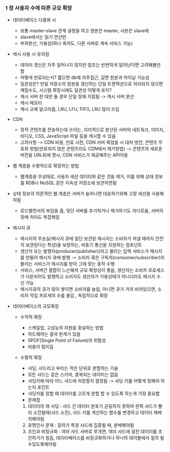 ### 1 장 사용자 수에 따른 규모 확장
* 데이터베이스 다중화 시
  - 보통 master-slave 관계 설정을 하고 원본은 master, 사본은 slave에
  - slave에서는 읽기 연산만
  - 부하분산, 가용성(하나 죽어도, 다른 서버로 계속 서비스 가능)

* 캐시 사용 시 유의점
  - 데이터 갱신은 자주 일어나지 않지만 참조는 빈번하게 일어난다면 고려해볼만 함
  - 어떻게 만료되는지? 짧으면 db에 자주접근, 길면 원본과 차이날 가능성
  - 일관성은? 만일 저장소의 원본을 갱신하는 단일 트랜잭션으로 처리되지 않으면 깨질수도, 시스템 확장시에도 일관성 어떻게 유지?
  - 캐시 서버 한 대만 둘 경우 단일 장애 지점됨 -> 캐시 서버 분산
  - 캐시 메모리
  - 캐시 교체 알고리즘, LRU, LFU, FIFO, LRU 많이 쓰임

* CDN
  - 정적 콘텐츠를 전송하는데 쓰이는, 지리적으로 분산된 서버의 네트워크, 이미지, 비디오, CSS, JavaScript 파일 등을 캐시할 수 있음
  - 고려사항 -> CDN 비용, 만료 시한, CDN 서버 죽었을 시 대처 방안, 콘텐츠 무효화 방법(만료되지 않은 콘텐츠라도 CDN에서 제거방법) -> 콘텐츠의 새로운 버전을 URL뒤에 명시, CDN 서비스가 제공해주는 API이용

* 웹 계층을 수평적으로 확장하는 방법
  - 웹계층을 무상태로, 사용자 세션 데이터와 같은 것을 제거, 이를 위해 상태 정보를 RDB나 NoSQL 같은 지속성 저장소에 보관하면됨

* 상태 정보의 의존적인 웹 계층은 서버가 늘어나면 대응하기위해 고정 세션을 사용해야됨
  - 로드밸런서의 부담을 줌, 뒷단 서버를 추가하거나 제거하기도 까다로움, 서버의 장애 처리도 복잡해짐

* 메시지 큐
  - 메시지의 무손실(메시지 큐에 일단 보관된 메시지는 소비자가 꺼낼 때까지 안전히 보관된다는 특성)을 보장하는, 비동기 통신을 지원하는 컴포넌트
  - 생산자 또는 발행자(producer/publisher))라고 불리는 입력 서비스가 메시지를 만들어 메시지 큐에 발행 -> 소비자 혹은 구독자(consumer/subscriber)라 불리는 서비스가 메시지를 받아 그에 맞는 동작 수행
  - 서비스, 서버간 결합이 느슨해져 규모 확정성이 좋음, 생산자는 소비자 프로세스가 다운되어도 발행하고 소비자도 생산자가 가용상태가 아니더라도 메시지 수신 가능
  - 메시지큐의 큐가 많이 쌓이면 소비자를 늘림, 아니면 큐가 거의 비어있으면, 소비자 작업 프로세의 수를 줄임 , 독립적으로 확장

* 데이터베이스의 규모확장
  - 수직적 확장
    - 스케일업, 고성능의 자원을 증설하는 방법
    - 하드웨어는 결국 한계가 있음
    - SPOF(Single Point of Failure)의 위험성
    - 비용이 많이듬

  - 수평적 확장
    - 샤딩, 샤드라고 부리는 작은 단위로 분할하는 기술
    - 모든 샤드는 같은 스키마, 중복되는 데이터는 없음
    - 샤딩키에 따라 어느 샤드에 저장할지 결정됨 -> 샤딩 키를 어떻게 정해야 하는지 포인트
    - 샤딩키를 정할 때 데이터를 고르게 분할 할 수 있도록 하는게 가장 중요함
    - 문제점
    1. 데이터의 재 샤딩 : 샤드 간 데이터 분포가 균등하지 못하여 한쪽 샤드가 빨리 소진될때(샤드 소진), 샤드 키를 계산하는 함수를 변경하고 데이터 재배치해야됨
    2. 유명인사 문제 : 질의가 특정 샤드에 집중될 때, 분배해야됨
    3. 조인과 비정규화 : 여러 샤드 서버로 쪼개면, 여러 샤드에 걸친 데이터를 조인하기가 힘듬, 데이터베이스를 비정규화하거나 하나의 테이블에서 질의 될수있도록해야됨
  



